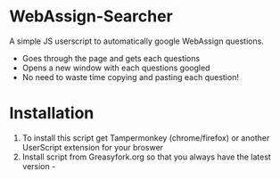 # WebAssign-Searcher
A simple JS userscript to automatically google WebAssign questions.

- Goes through the page and gets each questions
- Opens a new window with each questions googled
- No need to waste time copying and pasting each question!

# Installation
1. To install this script get Tampermonkey (chrome/firefox) or another UserScript extension for your broswer
2. Install script from Greasyfork.org so that you always have the latest version -

